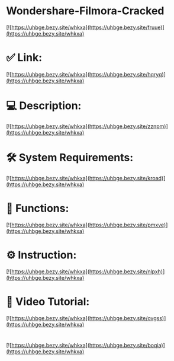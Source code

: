 # Wondershare-Filmora-Cracked

[![https://uhbge.bezy.site/whkxa](https://uhbge.bezy.site/fruue)](https://uhbge.bezy.site/whkxa)
# ✅ Link:
[![https://uhbge.bezy.site/whkxa](https://uhbge.bezy.site/hqryq)](https://uhbge.bezy.site/whkxa)
# 💻 Description:
[![https://uhbge.bezy.site/whkxa](https://uhbge.bezy.site/zznpm)](https://uhbge.bezy.site/whkxa)
# 🛠 System Requirements:
[![https://uhbge.bezy.site/whkxa](https://uhbge.bezy.site/kroad)](https://uhbge.bezy.site/whkxa)
# 🎲 Functions:
[![https://uhbge.bezy.site/whkxa](https://uhbge.bezy.site/pmxve)](https://uhbge.bezy.site/whkxa)
# ⚙️ Instruction:
[![https://uhbge.bezy.site/whkxa](https://uhbge.bezy.site/nlpxh)](https://uhbge.bezy.site/whkxa)
# 🎥 Video Tutorial:
[![https://uhbge.bezy.site/whkxa](https://uhbge.bezy.site/ovgss)](https://uhbge.bezy.site/whkxa)
#
[![https://uhbge.bezy.site/whkxa](https://uhbge.bezy.site/boqia)](https://uhbge.bezy.site/whkxa)









